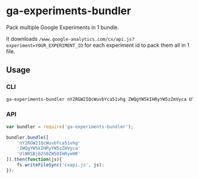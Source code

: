 ga-experiments-bundler
======================

Pack multiple Google Experiments in 1 bundle.

It downloads `/www.google-analytics.com/cx/api.js?experiment=YOUR_EXPERIMENT_ID` for each experiment id to pack them all in 1 file.

Usage
-----

### CLI
``` sh
ga-experiments-bundler nY2RGW2IQcWuvbYca51vhg ZWQgYW5kIHRyYW5zZmVyca UlNRSBjb250ZW50IHRyeHR > cxapi.js
```

### API

``` js
var bundler = require('ga-experiments-bundler');

bundler.bundle([
	'nY2RGW2IQcWuvbYca51vhg'
	'ZWQgYW5kIHRyYW5zZmVyca'
	'UlNRSBjb250ZW50IHRyeHR'
]).then(function(js){
	fs.writeFileSync('cxapi.js', js);
});

```
